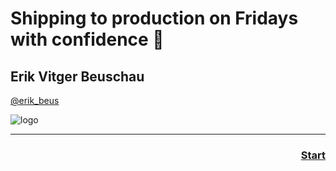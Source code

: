 # Shipping to production on Fridays with confidence 🙈

## Erik Vitger Beuschau

[@erik_beus](https://twitter.com/erik_beus)

![logo](https://www.cylindo.com/wp-content/uploads/Cylindo_Logo_Dark-nv.png)

---

### <div style="text-align:right">[Start](./02.md)</div>
